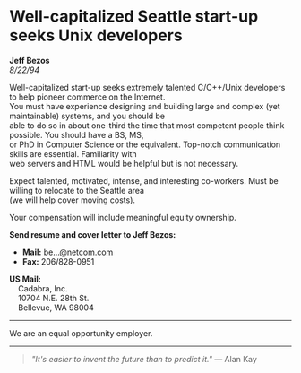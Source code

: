 # Well-capitalized Seattle start-up seeks Unix developers

**Jeff Bezos**  
*8/22/94*

Well-capitalized start-up seeks extremely talented C/C++/Unix developers to help pioneer commerce on the Internet.  
You must have experience designing and building large and complex (yet maintainable) systems, and you should be  
able to do so in about one-third the time that most competent people think possible. You should have a BS, MS,  
or PhD in Computer Science or the equivalent. Top-notch communication skills are essential. Familiarity with  
web servers and HTML would be helpful but is not necessary.

Expect talented, motivated, intense, and interesting co-workers. Must be willing to relocate to the Seattle area  
(we will help cover moving costs).

Your compensation will include meaningful equity ownership.

**Send resume and cover letter to Jeff Bezos:**

- **Mail:** be...@netcom.com  
- **Fax:** 206/828-0951  

**US Mail:**  
&nbsp;&nbsp;&nbsp;&nbsp;Cadabra, Inc.  
&nbsp;&nbsp;&nbsp;&nbsp;10704 N.E. 28th St.  
&nbsp;&nbsp;&nbsp;&nbsp;Bellevue, WA 98004  

---

We are an equal opportunity employer.

---

> *"It's easier to invent the future than to predict it."* — Alan Kay
